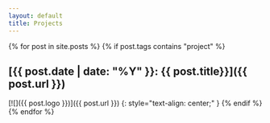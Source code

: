 ```yaml
---
layout: default
title: Projects
---
```

{% for post in site.posts %}
{% if post.tags contains "project" %}
## [{{ post.date | date: "%Y" }}: {{ post.title}}]({{ post.url }}) 
[![]({{ post.logo }})]({{ post.url }})
{: style="text-align: center;" }
{% endif %}
{% endfor %}
